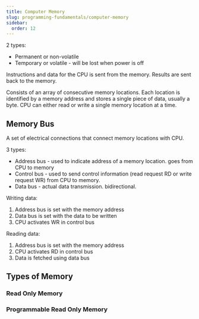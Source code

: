 ```yaml
---
title: Computer Memory
slug: programming-fundamentals/computer-memory
sidebar:
  order: 12
---
```


2 types:

- Permanent or non-volatile
- Temporary or volatile - will be lost when power is off

Instructions and data for the CPU is sent from the memory. Results are sent back
to the memory.

Consists of an array of consecutive memory locations. Each location is
identified by a memory address and stores a single piece of data, usually a
byte. CPU can either read or write a single memory location at a time.

## Memory Bus

A set of electrical connections that connect memory locations with CPU.

3 types:

- Address bus - used to indicate address of a memory location. goes from CPU to
  memory
- Control bus - used to send control information (read request RD or write
  request WR) from CPU to memory.
- Data bus - actual data transmission. bidirectional.

Writing data:

1. Address bus is set with the memory address
2. Data bus is set with the data to be written
3. CPU activates WR in control bus

Reading data:

1. Address bus is set with the memory address
2. CPU activates RD in control bus
3. Data is fetched using data bus

## Types of Memory

### Read Only Memory

### Programmable Read Only Memory
